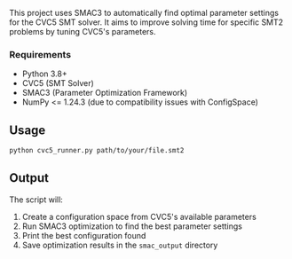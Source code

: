 This project uses SMAC3 to automatically find optimal parameter settings for the CVC5 SMT solver. It aims to improve solving time for specific SMT2 problems by tuning CVC5's parameters.

### Requirements
- Python 3.8+
- CVC5 (SMT Solver)
- SMAC3 (Parameter Optimization Framework)
- NumPy <= 1.24.3 (due to compatibility issues with ConfigSpace)

## Usage

```bash
python cvc5_runner.py path/to/your/file.smt2
```

## Output
The script will:
1. Create a configuration space from CVC5's available parameters
2. Run SMAC3 optimization to find the best parameter settings
3. Print the best configuration found
4. Save optimization results in the `smac_output` directory
